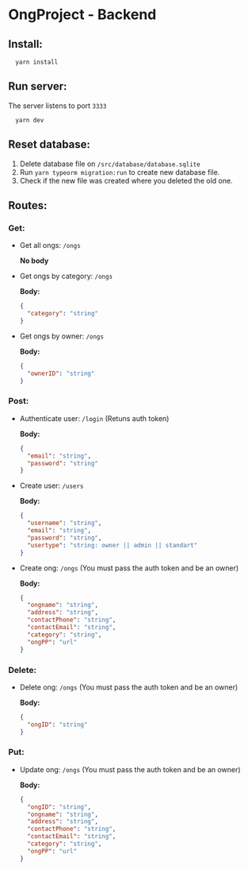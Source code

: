 # OngProject - Backend

## <b>Install</b>:

```
  yarn install
```

## <b>Run server:</b>

The server listens to port `3333`

```
  yarn dev
```

## <b>Reset database:</b>

1. Delete database file on `/src/database/database.sqlite`
2. Run `yarn typeorm migration:run` to create new database file.
3. Check if the new file was created where you deleted the old one.

## <b>Routes:</b>

### <b>Get:</b>

- Get all ongs: `/ongs`

  <b>No body</b>

- Get ongs by category: `/ongs`

  <b>Body:</b>

  ```json
  {
    "category": "string"
  }
  ```

- Get ongs by owner: `/ongs`

  <b>Body:</b>

  ```json
  {
    "ownerID": "string"
  }
  ```

### <b>Post:</b>

- Authenticate user: `/login` (Retuns auth token)

  <b>Body:</b>

  ```json
  {
    "email": "string",
    "password": "string"
  }
  ```

- Create user: `/users`

  <b>Body:</b>

  ```json
  {
    "username": "string",
    "email": "string",
    "password": "string",
    "usertype": "string: owner || admin || standart"
  }
  ```

- Create ong: `/ongs` (You must pass the auth token and be an owner)

  <b>Body:</b>

  ```json
  {
    "ongname": "string",
    "address": "string",
    "contactPhone": "string",
    "contactEmail": "string",
    "category": "string",
    "ongPP": "url"
  }
  ```

### <b>Delete:</b>

- Delete ong: `/ongs` (You must pass the auth token and be an owner)

  <b>Body:</b>

  ```json
  {
    "ongID": "string"
  }
  ```

### <b>Put:</b>

- Update ong: `/ongs` (You must pass the auth token and be an owner)

  <b>Body:</b>

  ```json
  {
    "ongID": "string",
    "ongname": "string",
    "address": "string",
    "contactPhone": "string",
    "contactEmail": "string",
    "category": "string",
    "ongPP": "url"
  }
  ```
